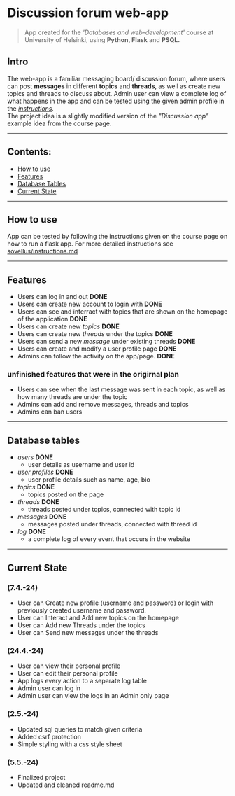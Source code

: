 # Discussion forum web-app
> App created for the *'Databases and web-development'* course at University of Helsinki, using **Python, Flask** and **PSQL.**

## Intro
The web-app is a familiar messaging board/ discussion forum, where users can post **messages** in different **topics** and **threads**, as well as create new topics and threads to discuss about.
Admin user can view a complete log of what happens in the app and can be tested using the given admin profile in the *[instructions](sovellus/instructions.md).*\
The project idea is a slightly modified version of the *"Discussion app"* example idea from the course page.

---

## Contents:
- [How to use](#how-to-use)
- [Features](#features)
- [Database Tables](#database-tables)
- [Current State](#current-state)

--- 

## How to use
App can be tested by following the instructions given on the course page on how to run a flask app. 
For more detailed instructions see [sovellus/instructions.md](sovellus/instructions.md)

---

## Features
- Users can log in and out **DONE**
- Users can create new account to login with **DONE**
- Users can see and interract with topics that are shown on the homepage of the application **DONE**
- Users can create new *topics* **DONE**
- Users can create new *threads* under the topics **DONE**
- Users can send a new *message* under existing threads **DONE**
- Users can create and modify a user profile page **DONE**
- Admins can follow the activity on the app/page. **DONE**

### unfinished features that were in the origirnal plan
- Users can see when the last message was sent in each topic, as well as how many threads are under the topic
- Admins can add and remove messages, threads and topics
- Admins can ban users

--- 

## Database tables
- *users* **DONE**
  - user details as username and user id
- *user profiles* **DONE**
  - user profile details such as name, age, bio
- *topics* **DONE**
  - topics posted on the page
- *threads* **DONE**
  - threads posted under topics, connected with topic id
- *messages* **DONE**
  - messages posted under threads, connected with thread id
- *log* **DONE**
  - a complete log of every event that occurs in the website

--- 

## Current State 
### (7.4.-24)
- User can Create new profile (username and password) or login with previously created username and password.
- User can Interact and Add new topics on the homepage
- User can Add new Threads under the topics
- User can Send new messages under the threads

### (24.4.-24)
- User can view their personal profile
- User can edit their personal profile
- App logs every action to a separate log table
- Admin user can log in
- Admin user can view the logs in an Admin only page

### (2.5.-24)
- Updated sql queries to match given criteria
- Added csrf protection
- Simple styling with a css style sheet

### (5.5.-24)
- Finalized project
- Updated and cleaned readme.md  
